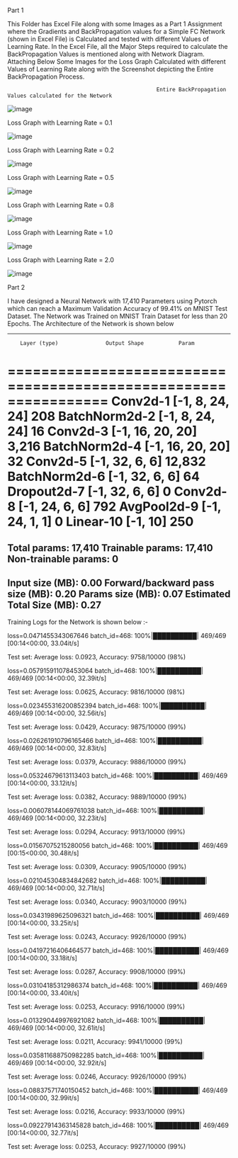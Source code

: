 Part 1

This Folder has Excel File along with some Images as a Part 1 Assignment where the Gradients and BackPropagation values for a Simple FC Network (shown in Excel File) is Calculated and tested with different Values of Learning Rate. In the Excel File, all the Major Steps required to calculate the BackPropagation Values is mentioned along with Network Diagram. Attaching Below Some Images for the Loss Graph Calculated with different Values of Learning Rate along with the Screenshot depicting the Entire BackPropagation Process.

                                                   Entire BackPropagation Values calculated for the Network
![image](https://user-images.githubusercontent.com/61132761/211786005-d70d28e3-40d4-468a-8e81-35174baf376e.png)

Loss Graph with Learning Rate = 0.1

![image](https://user-images.githubusercontent.com/61132761/211786408-f3a531df-54a9-4ed1-8a5d-7e5149b94143.png)

Loss Graph with Learning Rate = 0.2

![image](https://user-images.githubusercontent.com/61132761/211786686-b0b6907c-3fa9-455b-bc9f-79aad0115381.png)

Loss Graph with Learning Rate = 0.5

![image](https://user-images.githubusercontent.com/61132761/211786867-675ee3b5-c6cf-42b8-890f-4fa646fb5674.png)

Loss Graph with Learning Rate = 0.8 

![image](https://user-images.githubusercontent.com/61132761/211787099-94627cf8-d6b2-42e7-a12d-8e2db6ef30a7.png)

Loss Graph with Learning Rate = 1.0

![image](https://user-images.githubusercontent.com/61132761/211787379-321e80e2-f4d7-4e08-a350-e75f2c648bff.png)

Loss Graph with Learning Rate = 2.0

![image](https://user-images.githubusercontent.com/61132761/211787528-14eb7408-6f81-4c64-a6bf-1bab6aaf550e.png)

Part 2 

I have designed a Neural Network with 17,410 Parameters using Pytorch which can reach a Maximum Validation Accuracy of 99.41% on MNIST Test Dataset. The Network was Trained on MNIST Train Dataset for less than 20 Epochs. The Architecture of the Network is shown below 

----------------------------------------------------------------
        Layer (type)               Output Shape           Param 
================================================================
            Conv2d-1            [-1, 8, 24, 24]             208
       BatchNorm2d-2            [-1, 8, 24, 24]              16
            Conv2d-3           [-1, 16, 20, 20]           3,216
       BatchNorm2d-4           [-1, 16, 20, 20]              32
            Conv2d-5             [-1, 32, 6, 6]          12,832
       BatchNorm2d-6             [-1, 32, 6, 6]              64
         Dropout2d-7             [-1, 32, 6, 6]               0
            Conv2d-8             [-1, 24, 6, 6]             792
         AvgPool2d-9             [-1, 24, 1, 1]               0
           Linear-10                   [-1, 10]             250
================================================================
Total params: 17,410
Trainable params: 17,410
Non-trainable params: 0
----------------------------------------------------------------
Input size (MB): 0.00
Forward/backward pass size (MB): 0.20
Params size (MB): 0.07
Estimated Total Size (MB): 0.27
----------------------------------------------------------------

Training Logs for the Network is shown below :- 

loss=0.0471455343067646 batch_id=468: 100%|██████████| 469/469 [00:14<00:00, 33.04it/s]

Test set: Average loss: 0.0923, Accuracy: 9758/10000 (98%)

loss=0.057915911078453064 batch_id=468: 100%|██████████| 469/469 [00:14<00:00, 32.39it/s]

Test set: Average loss: 0.0625, Accuracy: 9816/10000 (98%)

loss=0.023455316200852394 batch_id=468: 100%|██████████| 469/469 [00:14<00:00, 32.56it/s]

Test set: Average loss: 0.0429, Accuracy: 9875/10000 (99%)

loss=0.026261910796165466 batch_id=468: 100%|██████████| 469/469 [00:14<00:00, 32.83it/s]

Test set: Average loss: 0.0379, Accuracy: 9886/10000 (99%)

loss=0.05324679613113403 batch_id=468: 100%|██████████| 469/469 [00:14<00:00, 33.12it/s]

Test set: Average loss: 0.0382, Accuracy: 9889/10000 (99%)

loss=0.006078144069761038 batch_id=468: 100%|██████████| 469/469 [00:14<00:00, 32.23it/s]

Test set: Average loss: 0.0294, Accuracy: 9913/10000 (99%)

loss=0.01567075215280056 batch_id=468: 100%|██████████| 469/469 [00:15<00:00, 30.48it/s]

Test set: Average loss: 0.0309, Accuracy: 9905/10000 (99%)

loss=0.021045304834842682 batch_id=468: 100%|██████████| 469/469 [00:14<00:00, 32.71it/s]

Test set: Average loss: 0.0340, Accuracy: 9903/10000 (99%)

loss=0.03431989625096321 batch_id=468: 100%|██████████| 469/469 [00:14<00:00, 33.25it/s]

Test set: Average loss: 0.0243, Accuracy: 9926/10000 (99%)

loss=0.04197216406464577 batch_id=468: 100%|██████████| 469/469 [00:14<00:00, 33.18it/s]

Test set: Average loss: 0.0287, Accuracy: 9908/10000 (99%)

loss=0.03104185312986374 batch_id=468: 100%|██████████| 469/469 [00:14<00:00, 33.40it/s]

Test set: Average loss: 0.0253, Accuracy: 9916/10000 (99%)

loss=0.013290449976921082 batch_id=468: 100%|██████████| 469/469 [00:14<00:00, 32.61it/s]

Test set: Average loss: 0.0211, Accuracy: 9941/10000 (99%)

loss=0.035811688750982285 batch_id=468: 100%|██████████| 469/469 [00:14<00:00, 32.92it/s]

Test set: Average loss: 0.0246, Accuracy: 9926/10000 (99%)

loss=0.08837571740150452 batch_id=468: 100%|██████████| 469/469 [00:14<00:00, 32.99it/s]

Test set: Average loss: 0.0216, Accuracy: 9933/10000 (99%)

loss=0.09227914363145828 batch_id=468: 100%|██████████| 469/469 [00:14<00:00, 32.77it/s]

Test set: Average loss: 0.0253, Accuracy: 9927/10000 (99%)
